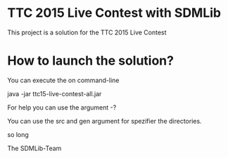 TTC 2015 Live Contest with SDMLib
================================

This project is a solution for the TTC 2015 Live Contest

How to launch the solution?
===========================


You can execute the on command-line

java -jar ttc15-live-contest-all.jar 

For help you can use the argument -?

You can use the src and gen argument for spezifier the directories.

so long

The SDMLib-Team